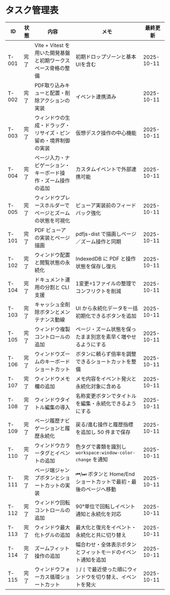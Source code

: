 # タスク管理表

| ID | 状態 | 内容 | メモ | 最終更新 |
| --- | --- | --- | --- | --- |
| T-001 | 完了 | Vite + Vitest を用いた開発基盤と初期ワークスペース骨格の整備 | 初期ドロップゾーンと基本UIを含む | 2025-10-11 |
| T-002 | 完了 | PDF取り込みキューと配置・削除アクションの実装 | イベント連携済み | 2025-10-11 |
| T-003 | 完了 | ウィンドウの生成・ドラッグ・リサイズ・ピン留め・境界制御の実装 | 仮想デスク操作の中心機能 | 2025-10-11 |
| T-004 | 完了 | ページ入力・ナビゲーション・キーボード操作・ズーム操作の追加 | カスタムイベントで外部連携可能 | 2025-10-11 |
| T-005 | 完了 | ウィンドウプレースホルダーでページとズームの状態を可視化 | ビューア実装前のフィードバック強化 | 2025-10-11 |
| T-101 | 完了 | PDF ビューアの実装とページ描画 | pdfjs-dist で描画しページ／ズーム操作と同期 | 2025-10-11 |
| T-102 | 完了 | ウィンドウ配置と閲覧状態の永続化 | IndexedDB に PDF と操作状態を保存し復元 | 2025-10-11 |
| T-104 | 完了 | ドキュメント運用の分割と CLI 支援 | 1変更=1ファイルの整理でコンフリクトを削減 | 2025-10-11 |
| T-103 | 完了 | キャッシュ全削除ボタンとメンテナンス動線 | UI から永続化データを一括初期化できるボタンを追加 | 2025-10-11 |
| T-105 | 完了 | ウィンドウ複製コントロールの追加 | ページ・ズーム状態を保ったまま別窓を素早く増やせるようにする | 2025-10-11 |
| T-106 | 完了 | ウィンドウズームのキーボードショートカット | ボタンに頼らず倍率を調整できるショートカットを整備 | 2025-10-11 |
| T-107 | 完了 | ウィンドウメモ欄の追加 | メモ内容をイベント発火と永続化対象に含める | 2025-10-11 |
| T-108 | 完了 | ウィンドウタイトル編集の導入 | 名称変更ボタンでタイトルを編集・永続化できるようにする | 2025-10-11 |
| T-109 | 完了 | ページ履歴ナビゲーションと履歴永続化 | 戻る/進む操作と履歴指標を追加し 50 件まで保存 | 2025-10-11 |
| T-110 | 完了 | ウィンドウカラータグとイベントの追加 | 色タグで書類を識別し `workspace:window-color-change` を通知 | 2025-10-11 |
| T-111 | 完了 | ページ端ジャンプボタンとショートカットの実装 | ⏮/⏭ ボタンと Home/End ショートカットで最初・最後のページへ移動 | 2025-10-11 |
| T-112 | 完了 | ウィンドウ回転コントロールの追加 | 90°単位で回転しイベント通知と永続化を対応 | 2025-10-11 |
| T-113 | 完了 | ウィンドウ最大化トグルの追加 | 最大化と復元をイベント・永続化と共に切り替え | 2025-10-11 |
| T-114 | 完了 | ズームフィット操作の追加 | 幅合わせ・全体表示ボタンとフィットモードのイベント通知を追加 | 2025-10-11 |
| T-115 | 完了 | ウィンドウフォーカス循環ショートカット | `]` / `[` で最近使った順にウィンドウを切り替え、イベントを発火 | 2025-10-11 |
